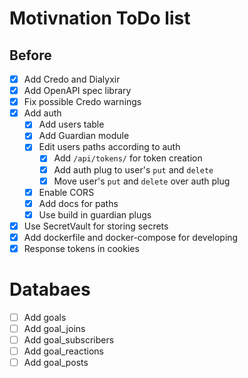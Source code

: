 # Motivnation ToDo list
## Before
- [x] Add Credo and Dialyxir
- [x] Add OpenAPI spec library
- [x] Fix possible Credo warnings
- [x] Add auth
    - [x] Add users table
    - [x] Add Guardian module
    - [x] Edit users paths according to auth
        - [x] Add `/api/tokens/` for token creation
        - [x] Add auth plug to user's `put` and `delete`
        - [x] Move user's `put` and `delete` over auth plug
    - [x] Enable CORS
    - [x] Add docs for paths
    - [x] Use build in guardian plugs
- [x] Use SecretVault for storing secrets
- [x] Add dockerfile and docker-compose for developing
- [x] Response tokens in cookies

# Databaes
- [ ] Add goals
- [ ] Add goal_joins
- [ ] Add goal_subscribers
- [ ] Add goal_reactions
- [ ] Add goal_posts
